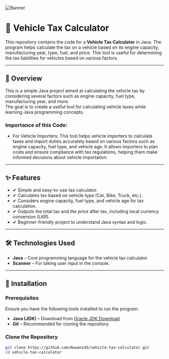 ![Banner](https://i.postimg.cc/6pm0D6MT/d16ea720-90e9-451f-8384-024dff001d66.webp)
# 🚗 Vehicle Tax Calculator

This repository contains the code for a **Vehicle Tax Calculator** in Java. 
The program helps calculate the tax on a vehicle based on its engine capacity, manufacturing year, type, fuel, and price. 
This tool is useful for determining the tax liabilities for vehicles based on various factors.

---

## 📌 Overview

This is a simple Java project aimed at calculating the vehicle tax by considering several factors such as engine capacity, fuel type, manufacturing year, and more.  
The goal is to create a useful tool for calculating vehicle taxes while learning Java programming concepts.

### Importance of this Code:

- For Vehicle Importers:
  This tool helps vehicle importers to calculate taxes and import duties accurately based on various factors such as engine capacity, fuel type, and vehicle age.
  It allows importers to plan costs and ensure compliance with tax regulations, helping them make informed decisions about vehicle importation.

---

## ✨ Features
- ✔ Simple and easy-to-use tax calculator.
- ✔ Calculates tax based on vehicle type (Car, Bike, Truck, etc.).
- ✔ Considers engine capacity, fuel type, and vehicle age for tax calculation.
- ✔ Outputs the total tax and the price after tax, including local currency conversion (LKR).
- ✔ Beginner-friendly project to understand Java syntax and logic.

---

## 🛠️ Technologies Used
- **Java** – Core programming language for the vehicle tax calculator.
- **Scanner** – For taking user input in the console.

---

## 🔧 Installation

### Prerequisites
Ensure you have the following tools installed to run the program:

- **Java (JDK)** – Download from [Oracle JDK Download](https://www.oracle.com/java/technologies/javase-jdk11-downloads.html).
- **Git** – Recommended for cloning the repository.

### Clone the Repository
```bash
git clone https://github.com/Nuwani45/vehicle-tax-calculator.git
cd vehicle-tax-calculator
